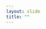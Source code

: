 ```yaml
---
layout: slide
title: ""
---
```


<section data-background-image="assets/images/Slide3.png" data-background-size="70%" data-background-position="center"/>